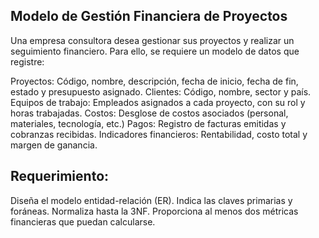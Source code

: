 ## Modelo de Gestión Financiera de Proyectos
Una empresa consultora desea gestionar sus proyectos y realizar un seguimiento financiero. Para ello, se requiere un modelo de datos que registre:

Proyectos: Código, nombre, descripción, fecha de inicio, fecha de fin, estado y presupuesto asignado.
Clientes: Código, nombre, sector y país.
Equipos de trabajo: Empleados asignados a cada proyecto, con su rol y horas trabajadas.
Costos: Desglose de costos asociados (personal, materiales, tecnología, etc.)
Pagos: Registro de facturas emitidas y cobranzas recibidas.
Indicadores financieros: Rentabilidad, costo total y margen de ganancia.

## Requerimiento:

Diseña el modelo entidad-relación (ER).
Indica las claves primarias y foráneas.
Normaliza hasta la 3NF.
Proporciona al menos dos métricas financieras que puedan calcularse.
